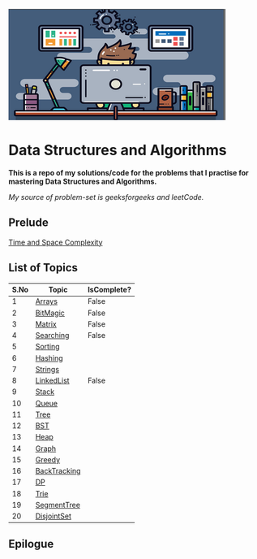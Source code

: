![dsa](src/main/resources/dsa.png)
# Data Structures and Algorithms

**This is a repo of my solutions/code for the problems that I practise for mastering Data Structures and Algorithms.**

_My source of problem-set is geeksforgeeks and leetCode._

## Prelude

[Time and Space Complexity](src/main/java/surya/practice/meta/README.md)


## List of Topics
|S.No|Topic|IsComplete?|  
|---|---|---|
|1|[Arrays](src/main/java/surya/practice/geeks/arrays/README.md)|False|
|2|[BitMagic](src/main/java/surya/practice/geeks/bitmagic/README.md)|False|
|3|[Matrix](src/main/java/surya/practice/geeks/matrix/README.md)|False|
|4|[Searching](src/main/java/surya/practice/geeks/searching/README.md)|False|  
|5|[Sorting]()| |  
|6|[Hashing]()| |
|7|[Strings]()|  |  
 |8|[LinkedList]()| False| |  
 |9|[Stack]()| |
|10|[Queue]()| |  
|11|[Tree]()| |  
|12|[BST]()|  |  
|13|[Heap]()| |
|14|[Graph]()| |  
|15|[Greedy]()| |  
|16|[BackTracking]()| |
|17|[DP]()|  |  
|18|[Trie]()| |  
|19|[SegmentTree]()||  
|20|[DisjointSet]()| |


## Epilogue